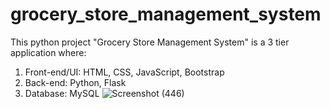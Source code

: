 # grocery_store_management_system
This python project "Grocery Store Management System" is a 3 tier application where:
1. Front-end/UI: HTML, CSS, JavaScript, Bootstrap
2. Back-end: Python, Flask
3. Database: MySQL
![Screenshot (446)](https://user-images.githubusercontent.com/43982451/216354553-c8ead35a-706e-4bde-aac1-9ac63227d646.png)
